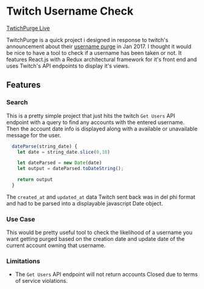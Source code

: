 # Twitch Username Check

[TwtichPurge Live](http://www.twitchpurge.us)

TwitchPurge is a quick project i designed in response to twitch's announcement about their [username purge](https://blog.twitch.tv/username-rename-recycling-policy-update-882431cb966b) in Jan 2017. I thought it would be nice to have a tool to check if a username has been taken or not. It features React.js with a Redux architectural framework for it's front end and uses Twitch's API endpoints to display it's views.


## Features

### Search

This is a pretty simple project that just hits the twitch `Get Users` API endpoint with a query to find any accounts with the entered username. Then the account date info is displayed along with a available or unavailable message for the user.

```javascript
  dateParse(string_date) {
    let date = string_date.slice(0,10)

    let dateParsed = new Date(date)
    let output = dateParsed.toDateString();

    return output
  }

```
The `created_at` and `updated_at` data Twitch sent back was in del phi format and had to be parsed into a displayable javascript Date object.

### Use Case

This would be pretty useful tool to check the likelihood of a username you want getting purged based on the creation date and update date of the current account owning that username.

### Limitations

* The `Get Users` API endpoint will not return accounts Closed due to terms of service violations.
